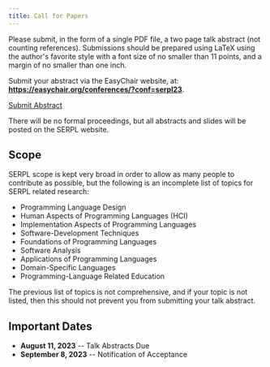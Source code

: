 ```yaml
--- 
title: Call for Papers
---
```



Please submit, in the form of a single PDF file, a two page talk
abstract (not counting references).  Submissions should be prepared
using LaTeX using the author's favorite style with a font size of
no smaller than 11 points, and a margin of no smaller than one inch.

Submit your abstract via the EasyChair website, at: **<https://easychair.org/conferences/?conf=serpl23>**.

<a class="rounded-0 btn btn-lg btn-primary mt-4 mb-4" target="_blank" rel="noopener noreferrer nofollow"
href="https://easychair.org/conferences/?conf=serpl23">Submit Abstract</a>

There will be no formal proceedings, but all abstracts and slides
will be posted on the SERPL website.


## Scope

SERPL scope is kept very broad in order to allow as many people to
contribute as possible, but the following is an incomplete list of
topics for SERPL related research:

- Programming Language Design
- Human Aspects of Programming Languages (HCI)
- Implementation Aspects of Programming Languages
- Software-Development Techniques
- Foundations of Programming Languages
- Software Analysis
- Applications of Programming Languages
- Domain-Specific Languages
- Programming-Language Related Education

The previous list of topics is not comprehensive, and if your topic
is not listed, then this should not prevent you from submitting your
talk abstract.

## Important Dates

* **August 11, 2023**   -- Talk Abstracts Due 
* **September 8, 2023** -- Notification of Acceptance


